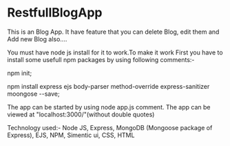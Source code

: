 # RestfullBlogApp
This is an Blog App. It have feature that you can delete Blog, edit them and Add new Blog also....  
 
You must have node js install for it to work.To make it work First you have to install some usefull npm packages by using following comments:- 
 
npm init; 
 
npm install express ejs body-parser method-override express-sanitizer moongose --save; 
  
The app can be started by using node app.js comment. 
The app can be viewed at "localhost:3000/"(without double quotes) 

Technology used:-
Node JS, 
Express, 
MongoDB (Mongoose package of Express), 
EJS, 
NPM, 
Simentic ui, 
CSS, 
HTML 

